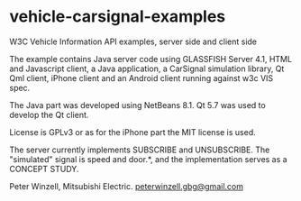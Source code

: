 # vehicle-carsignal-examples
W3C Vehicle Information API examples, server side and client side 

The example contains Java server code using GLASSFISH Server 4.1, HTML and Javascript client, a Java application, a CarSignal simulation library, Qt Qml client, iPhone client and an Android client running against w3c VIS spec.

The Java part was developed using NetBeans 8.1.
Qt 5.7 was used to develop the Qt client.

License is GPLv3 or as for the iPhone part the MIT license is used.

The server currently implements SUBSCRIBE and UNSUBSCRIBE. The "simulated" signal is speed and door.*, and the implementation serves as a CONCEPT STUDY.



Peter Winzell, Mitsubishi Electric.
peterwinzell.gbg@gmail.com
